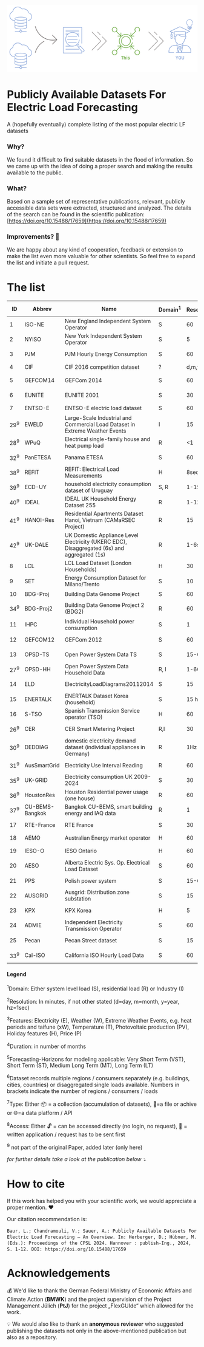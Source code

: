 

![A simle header image](Images/Header1.PNG)


# Publicly Available Datasets For Electric Load Forecasting
A (hopefully eventually) complete listing of the most popular electric LF datasets

### Why?
We found it difficult to find suitable datasets in the flood of information. 
So we came up with the idea of doing a proper search and making the results available to the public.


### What?
Based on a sample set of representative publications, relevant, publicly accessible data sets were extracted, structured and analyzed. 
The details of the search can be found in the scientific publication: [https://doi.org/10.15488/17659](https://doi.org/10.15488/17659)


### Improvements? 🤝
We are happy about any kind of cooperation, feedback or extension to make the list even more valuable for other scientists. 
So feel free to expand the list and initiate a pull request.

# The list
| ID  | Abbrev	| Name	                                        | Domain<sup>1</sup> | Resolution<sup>2</sup> | Features<sup>3</sup> | Duration<sup>4</sup> | Spanned years                | Horizons<sup>5</sup>  | Regions<sup>6</sup> | Type<sup>7</sup>|Links|Access<sup>8</sup>|
| -- 	|--       |----------------------------------------------	|------	             | -----------            | -----------          | -----                | --------------------------------------  | -----------------------            | ------------- |----|--------|--------|
|1	| ISO-NE	  |	New England Independent System Operator       |S      |60         	|E		|108    |2003-2014     |❌✔️✔️❌     |✔️|📦|[🔗Link](https://www.iso-ne.com/isoexpress/web/reports/pricing/-/tree/zone-info)|🔓|
|2	|NYISO		  | New York Independent System Operator	        |S	|5		|E		|264	|2001-2023	|✔️✔️✔️❌|✔️|📦|[🔗Link](http://mis.nyiso.com/public/P-58Blist.htm)|🔓|
|3	|PJM		    | PJM Hourly Energy Consumption                 |S	|60		|E		|240	|1998-2018	|❌✔️✔️✔️|✔️|📦|[🔗Link](https://www.kaggle.com/datasets/robikscube/hourly-energy-consumption?resource=download)|🔓|
|4	|CIF		    | CIF 2016 competition dataset          	      |?	|d,m,y		|Undef.		|8-909	|unknown	|❌❌✔️✔️|❌|📦|[🔗Link](https://irafm.osu.cz/cif2015/main.php?c=Static&page=download)|🔓|
|5	|GEFCOM14   | GEFCom 2014                                  	|S	|60		|E, W, T, PV	|10	|2021		|❌✔️❌❌|❌|📦|[🔗Link](https://www.dropbox.com/s/pqenrr2mcvl0hk9/GEFCom2014.zip?dl=0&file_subpath=%2FGEFCom2014+Data)|🔓|
|6	|EUNITE	    | EUNITE 2001                          	        |S	|30		|E, T, H	|24	|1997-1999	|❌✔️✔️❌|❌|📦|[🔗Link](https://www.csie.ntu.edu.tw/~cjlin/libsvmtools/datasets/regression.html)|🔓|
|7	|ENTSO-E	  | ENTSO-E electric load dataset	                |S	|60		|E		|<=288	|till 2015	|❌✔️✔️✔️|✔️|📦|[🔗Link](https://www.entsoe.eu/publications/statistics-and-data/)|🔓|
|29<sup>9</sup>	| EWELD 	    | Large-Scale Industrial and Commercial Load Dataset in Extreme Weather Events |I	|15		|E, W, xW	|<=74	|2016-2022	|✔️✔️✔️✔️|✔️ (386)|📦|[🔗Link](https://www.nature.com/articles/s41597-023-02503-6)|🔓|
|28<sup>9</sup>	| WPuQ		    | Electrical single-family house and heat pump load |R	|<1		|E	|30	|2018-2020	|❌✔️✔️❌|✔️ (38)|📦|[🔗Link](https://www.nature.com/articles/s41597-022-01156-1)|🔓|
|32<sup>9</sup>	| PanETESA | Panama ETESA	|S |60		|E, W, H		|66|2015-2020	|❌✔️✔️✔️|❌|📦|[🔗Link](https://www.kaggle.com/datasets/ernestojaguilar/shortterm-electricity-load-forecasting-panama)|🔓|
|38<sup>9</sup>	|REFIT	  | REFIT: Electrical Load Measurements	|H	|8sec		|E		|20	|2013-2015|✔️✔️✔️❌|✔️(20)|📦|[🔗Link1](https://doi.org/10.15129/31da3ece-f902-4e95-a093-e0a9536983c4) [🔗Link2](https://doi.org/10.5281/zenodo.5063428)|🔓|
|39<sup>9</sup>	|ECD-UY	  | household electricity consumption dataset of Uruguay |S, R	|1-15	|E		|11-23|2019-2020|✔️✔️❌❌|✔️(9)|📦|[🔗Link1](https://www.nature.com/articles/s41597-022-01122-x) [🔗Link2](https://doi.org/10.6084/m9.figshare.c.5428608.v1)|🔓|
|40<sup>9</sup>	|IDEAL	  | IDEAL UK Household Energy Dataset 255 |R	|1-12sec	|E, W, T |23|2019-2020|✔️✔️✔️❌|✔️(255)|📦|[🔗Link1](https://www.nature.com/articles/s41597-021-00921-y) [🔗Link2](https://doi.org/10.7488/ds/2836)|🔓|
|41<sup>9</sup>	|HANOI-Res | Residential Apartments Dataset Hanoi, Vietnam (CAMaRSEC Project) |R	|15	|E, W, T |12|2020-2021|✔️✔️❌❌|✔️(49)|📦|[🔗Link1](https://data.mendeley.com/datasets/s9wkdww94w/2) [🔗Link2](https://doi.org/10.17632/s9wkdww94w.2)|🔓|
|42<sup>9</sup>	| UK-DALE | UK Domestic Appliance Level Electricity (UKERC EDC), Disaggregated (6s)  and aggregated (1s) |R	|1-6sec	|E |5-53|2012-2017|✔️✔️✔️✔️|✔️(5)|📦|[🔗Link1](https://data.ukedc.rl.ac.uk/browse/edc/efficiency/residential/EnergyConsumption/Domestic/UK-DALE-2017/ReadMe_DALE-2017.html) [🔗Link2](http://www.nature.com/articles/sdata20157) [🔗Link3](https://doi.org/10.1038/sdata.2015.7)|🔓|
|8	|LCL		    | LCL Load Dataset (London Households)          |H	|30		|E		|12	|2013		|❌✔️❌❌|❌|📁|[🔗Link](https://data.london.gov.uk/dataset/smartmeter-energy-use-data-in-london-households)|🔓|
|9	|SET		    | Energy Consumption Dataset for Milano/Trento 	|S	|10		|E		|<1	|2013		|✔️❌❌❌	|❌|📁|[🔗Link](https://www.nature.com/articles/sdata201555)|🔓|
|10	|BDG-Proj	  | Building Data Genome Project	                |S	|60		|E		|12	|unknown	|❌✔️❌❌	|✔️|📁|[🔗Link](https://github.com/buds-lab/the-building-data-genome-project)|🔓|
|34<sup>9</sup>		|BDG-Proj2  | Building Data Genome Project 2 (BDG2)         |R |60		|E		|24	|2016-2017	|❌✔️✔️❌	|✔️ (1636)|📁|[🔗Link](https://github.com/buds-lab/building-data-genome-project-2)|🔓|
|11	|IHPC		    | Individual Household power consumption |S	|1		|E		|48	|2006-2010	|✔️✔️✔️✔️	|❌|📁|[🔗Link](https://archive.ics.uci.edu/dataset/235/individual+household+electric+power+consumption)|🔓|
|12	|GEFCOM12	| GEFCom 2012	|S	|60		|E, W, T	|42	|2004-2008	|❌✔️✔️❌	|❌|📁|[🔗Link](https://www.kaggle.com/c/global-energy-forecasting-competition-2012-load-forecasting/)|🔓|
|13	|OPSD-TS		    | Open Power System Data TS	|S	|15-60		|E, PV, W	|148	|2005-2019	|✔️✔️✔️✔️	|✔️|📁|[🔗Link](https://doi.org/10.25832/time_series/2019-06-05)|🔓|
|27<sup>9</sup>	| OPSD-HH		    | Open Power System Data Household Data |R, I	|1-60		|E, PV	|diff	|2012-2019	|✔️✔️✔️✔️	|✔️|📁|[🔗Link](https://data.open-power-system-data.org/household_data/)|🔓|
|14	|ELD		    | ElectricityLoadDiagrams20112014	|S	|15		|E		|36	|2011-2014	|✔️✔️✔️✔️	|❌|📁|[🔗Link1](https://archive.ics.uci.edu/dataset/321/electricityloaddiagrams20112014) [🔗Link2](https://doi.org/10.24432/C58C86)|🔓|
|15	|ENERTALK	  | ENERTALK Dataset Korea (household)	|S	|15 hz		|E		|12	|2016		|✔️✔️❌❌	|❌|📁|[🔗Link](https://www.nature.com/articles/s41597-019-0212-5)|🔓|
|16	|S-TSO	    | Spanish Transmission Service operator (TSO)		|H	|60		|>25		|24	|2017-2018	|❌✔️✔️❌	|❌|📁|[🔗Link](https://www.kaggle.com/datasets/nicholasjhana/energy-consumption-generation-prices-and-weather)|🔓|
|26<sup>9</sup> | CER        | CER Smart Metering Project |R,I |30 |E |18 |2009-2010|❌✔️✔️❌|✔️(5237)|📁|[🔗Link](https://www.ucd.ie/issda/data/commissionforenergyregulationcer/)|📧|
|30<sup>9</sup>	|DEDDIAG | domestic electricity demand dataset (individual appliances in Germany)	|R |1Hz		|E		|2-44	|2011-2014	|✔️✔️✔️❌	|✔️(14)|📁|[🔗Link1]( https://www.nature.com/articles/s41597-021-00963-2) [🔗Link2](https://figshare.com/articles/dataset/DEDDIAG_a_domestic_electricity_demand_dataset_of_individual_appliances_in_Germany/13615073)|🔓|
|31<sup>9</sup>	| AusSmartGrid | Electricity Use Interval Reading	|R |60		|E		|?|2010-2014	|❌✔️✔️❌	|✔️|📁|[🔗Link](https://data.gov.au/data/dataset/smart-grid-smart-city-customer-trial-data/resource/b71eb954-196a-4901-82fd-69b17f88521e)|🔓|
|35<sup>9</sup>	| UK-GRID | Electricity consumption UK 2009-2024	|S | 30		|E |180|2009-2024	|❌✔️✔️✔️	|❌|📁|[🔗Link](https://www.kaggle.com/datasets/albertovidalrod/electricity-consumption-uk-20092022)|🔓|
|36<sup>9</sup>	| HoustonRes | Houston Residential power usage (one house)|R |60		|E, W		|49|2016-2020	|❌✔️✔️❌	|❌|📁|[🔗Link](https://www.kaggle.com/datasets/srinuti/residential-power-usage-3years-data-timeseries)|🔓|
|37<sup>9</sup>	| CU-BEMS-Bangkok |Bangkok CU-BEMS, smart building energy and IAQ data |R |1		|E, W		|18|2018-2019	|✔️✔️✔️❌	|❌|📁|[🔗Link](https://www.kaggle.com/datasets/claytonmiller/cubems-smart-building-energy-and-iaq-data)|🔓|
|17	|RTE-France	| RTE France |S	|30		|E		|12	|2012-2020	|❌✔️❌❌	|✔️|🌐|[🔗Link](https://www.rte-france.com/en/eco2mix/download-indicators)|🔓|
|18	|AEMO		    | Australian Energy market operator 	|H	|60		|E		|12	|2013		|❌✔️❌❌|✔️|🌐|[🔗Link](https://aemo.com.au/energy-systems/electricity/national-electricity-market-nem/data-nem/network-data)|🔓|
|19	|IESO-O	    |	IESO Ontario |H	|60		|E, P		|20+	|2022-2023	|❌✔️✔️❌	|❌|🌐|[🔗Link](https://www.ieso.ca/en/Power-Data/Data-Directory)|🔓|
|20	|AESO		    | Alberta Electric Sys. Op. Electrical Load Dataset  	|S	|60		|E		|132	|2005-2016	|❌✔️✔️✔️|❌|🌐|[🔗Link](https://www.aeso.ca/market/market-and-system-reporting/data-requests/)|🔓|
|21	|PPS		    | Polish power system	|S	|15-60		|E		|120+	|2013- now	|✔️✔️✔️✔️	|❌|🌐|[🔗Link](https://www.pse.pl/web/pse-eng/data/polish-power-system-operation/load-of-polish-power-system)|🔓|
|22	|AUSGRID	  | Ausgrid: Distribution zone substation 	|S	|15		|E		|204	|2005-2022	|✔️✔️✔️✔️|✔️(>100)|🌐|[🔗Link](https://www.ausgrid.com.au/Industry/Our-Research/Data-to-share/Distribution-zone-substation-data)|🔓|
|23	|KPX		    | KPX  Korea	|H	|5		|E		|240	|2003-now	|✔️✔️✔️✔️|❌|🌐|[🔗Link](https://epsis.kpx.or.kr/epsisnew/selectEkgeEpsMepRealChart.do?menuId=030300)|🔓|
|24	|ADMIE		  | Independent Electricity Transmission Operator 	|S	|60		|E		|120+	|2011-now	|❌✔️✔️✔️|✔️|🌐|[🔗Link](https://www.admie.gr/en/market/market-statistics/detail-data)|🔓|
|25	|Pecan		  | Pecan Street dataset	|S	|15		|E, W		|24	|2017-2018	|✔️✔️✔️❌|✔️|🌐|[🔗Link](https://dataport.pecanstreet.org/)|🔓|
|33<sup>9</sup>	| Cal-ISO | California ISO Hourly Load Data 	|S |60		|E		|100+|2014-now	|❌✔️✔️✔️	|✔️|🌐|[🔗Link1](https://www.caiso.com/generation-transmission/resource-adequacy#Historical) [🔗Link2](https://bigdata.seas.gwu.edu/data-set-15-california-iso-load-data-set/)|🔓|




#### Legend

<sup>1</sup>Domain: Either system level load (S), residential load (R) or Industry (I)

<sup>2</sup>Resolution: In minutes, if not other stated (d=day, m=month, y=year, hz=1sec)

<sup>3</sup>Features: Electricity (E), Weather (W),  Extreme Weather Events, e.g. heat periods and taifune (xW), Temperature (T), Photovoltaic production (PV), Holiday features (H), Price (P)

<sup>4</sup>Duration: in number of months

<sup>5</sup>Forecasting-Horizons for modeling applicable: Very Short Term (VST), Short Term (ST), Medium Long Term (MT), Long Term (LT)

<sup>6</sup>Dataset records multiple regions / consumers separately (e.g. buildings, cities, countries) or disaggregated single loads available. Numbers in brackets indicate the number of regions / consumers / loads

<sup>7</sup>Type: Either 📦 = a collection (accumulation of datasets), 📁=a file or achive or 🌐=a data platform / API

<sup>8</sup>Access: Either 🔓 = can be accessed directly (no login, no request), 📧 = written application / request has to be sent first

<sup>9</sup> not part of the original Paper, added later (only here)

*for further details take a look at the publication below ⤵️*



# How to cite
If this work has helped you with your scientific work, we would appreciate a proper mention. ❤️

Our citation recommendation is:
```
Baur, L.; Chandramouli, V.; Sauer, A.: Publicly Available Datasets For Electric Load Forecasting – An Overview. In: Herberger, D.; Hübner, M. (Eds.): Proceedings of the CPSL 2024. Hannover : publish-Ing., 2024, S. 1-12. DOI: https://doi.org/10.15488/17659
```

# Acknowledgements

💰 We'd like to thank the German Federal Ministry of Economic Affairs and Climate Action (**BMWK**) and the project supervision of the Project Management Jülich (**PtJ**) for the project „FlexGUIde“ which allowed for the work. 

💡 We would also like to thank an **anonymous reviewer** who suggested publishing the datasets not only in the above-mentioned publication but also as a repository.

